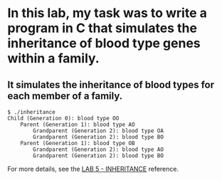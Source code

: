 # In this lab, my task was to write a program in C that simulates the inheritance of blood type genes within a family.

## It simulates the inheritance of blood types for each member of a family.

```
$ ./inheritance
Child (Generation 0): blood type OO
    Parent (Generation 1): blood type AO
        Grandparent (Generation 2): blood type OA
        Grandparent (Generation 2): blood type BO
    Parent (Generation 1): blood type OB
        Grandparent (Generation 2): blood type AO
        Grandparent (Generation 2): blood type BO
```

For more details, see the [LAB 5 - INHERITANCE](https://cs50.harvard.edu/x/2022/labs/5/) reference.